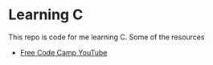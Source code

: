 # Learning C

This repo is code for me learning C. Some of the resources

* [Free Code Camp YouTube](https://www.youtube.com/watch?v=KJgsSFOSQv0)